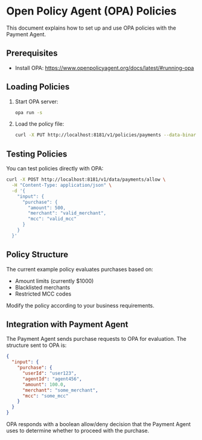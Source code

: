 # Open Policy Agent (OPA) Policies

This document explains how to set up and use OPA policies with the Payment Agent.

## Prerequisites

- Install OPA: https://www.openpolicyagent.org/docs/latest/#running-opa

## Loading Policies

1. Start OPA server:
   ```bash
   opa run -s
   ```

2. Load the policy file:
   ```bash
   curl -X PUT http://localhost:8181/v1/policies/payments --data-binary @example_policy.rego
   ```

## Testing Policies

You can test policies directly with OPA:

```bash
curl -X POST http://localhost:8181/v1/data/payments/allow \
  -H "Content-Type: application/json" \
  -d '{
    "input": {
      "purchase": {
        "amount": 500,
        "merchant": "valid_merchant",
        "mcc": "valid_mcc"
      }
    }
  }'
```

## Policy Structure

The current example policy evaluates purchases based on:
- Amount limits (currently $1000)
- Blacklisted merchants
- Restricted MCC codes

Modify the policy according to your business requirements.

## Integration with Payment Agent

The Payment Agent sends purchase requests to OPA for evaluation. The structure sent to OPA is:

```json
{
  "input": {
    "purchase": {
      "userId": "user123",
      "agentId": "agent456",
      "amount": 100.0,
      "merchant": "some_merchant",
      "mcc": "some_mcc"
    }
  }
}
```

OPA responds with a boolean allow/deny decision that the Payment Agent uses to determine whether to proceed with the purchase.